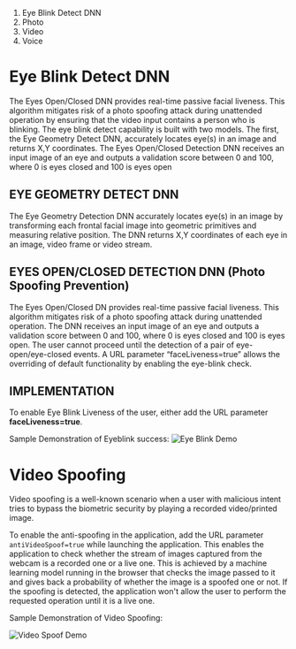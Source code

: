 1. Eye Blink Detect DNN
2. Photo
3. Video 
4. Voice

# Eye Blink Detect DNN
The Eyes Open/Closed DNN provides real-time passive facial liveness. This algorithm mitigates risk of a photo spoofing attack during unattended operation by ensuring that the video input contains a person who is blinking.  The eye blink detect capability is built with two models.  The first, the Eye Geometry Detect DNN, accurately locates eye(s) in an image and returns X,Y coordinates. The Eyes Open/Closed Detection DNN receives an input image of an eye and outputs a validation score between 0 and 100, where 0 is eyes closed and 100 is eyes open

## EYE GEOMETRY DETECT DNN
The Eye Geometry Detection DNN accurately locates eye(s) in an image by transforming each frontal facial image into geometric primitives and measuring relative position. The DNN returns X,Y coordinates of each eye in an image, video frame or video stream.  

## EYES OPEN/CLOSED DETECTION DNN (Photo Spoofing Prevention)
The Eyes Open/Closed DN provides real-time passive facial liveness. This algorithm mitigates risk of a photo spoofing attack during unattended operation. The DNN receives an input image of an eye and outputs a validation score between 0 and 100, where 0 is eyes closed and 100 is eyes open. The user cannot proceed until the detection of a pair of eye-open/eye-closed events. A URL parameter “faceLiveness=true” allows the overriding of default functionality by enabling the eye-blink check. 

## IMPLEMENTATION
To enable Eye Blink Liveness of the user, either add the URL parameter **faceLiveness=true**.

Sample Demonstration of Eyeblink success:
![Eye Blink Demo](https://github.com/openinfer/PrivateIdentity/blob/master/images/eye_blink_demo.png)

# Video Spoofing 
Video spoofing is a well-known scenario when a user with malicious intent tries to bypass the biometric security by playing a recorded video/printed image.

To enable the anti-spoofing in the application, add the URL parameter `antiVideoSpoof=true` while launching the application. This enables the application to check whether the stream of images captured from the webcam is a recorded one or a live one. This is achieved by a machine learning model running in the browser that checks the image passed to it and gives back a probability of whether the image is a spoofed one or not. If the spoofing is detected, the application won't allow the user to perform the requested operation until it is a live one.

Sample Demonstration of Video Spoofing:

![Video Spoof Demo](https://github.com/openinfer/PrivateIdentity/blob/master/images/video_spoof_demo.png)

